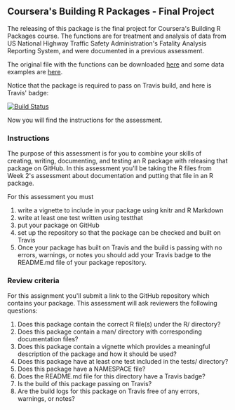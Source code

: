 ## Coursera's Building R Packages - Final Project

The releasing of this package is the final project for Coursera's 
Building R Packages course. The functions are for treatment and analysis of
data from US National Highway Traffic Safety Administration's Fatality 
Analysis Reporting System, and were documented in a previous assessment.

The original file with the functions can be downloaded [here](https://d3c33hcgiwev3.cloudfront.net/_d4d3eb5980180587403780aa36de9f2c_fars_functions.R?Expires=1503532800&Signature=HEAN4kO65sTiH5GUbCw9YR8Rm8jD3L-q3t3eS6oCHkaBQMKGBsdqkGE-VKjdj33N4AkeM85KhxWKFwe6WWmE1iIxlWS-JYcXC01XNQM0mrZ9N4DPuIdFnRn4Kxn~7pnhYfVe9NPeoDPT3WqbVj-PwJ-vb3SEfr~Z5usfvxjEp6c_&Key-Pair-Id=APKAJLTNE6QMUY6HBC5A) and some data examples are
[here](https://d3c33hcgiwev3.cloudfront.net/_e1adac2a5f05192dc8780f3944feec13_fars_data.zip?Expires=1503532800&Signature=Oc7pvDbWSGHdyhp1HhRmZCS5~3MS0v~lYLQfwASQM4y-4gIFXa7oT6ZgPgV-rvJlPVvhJ1bOPUBvtUOU7K3JlHZGsxKalTGQIqzFTsDKKvwKHGfyCWCN7DV78jzpeBjHF~1ACXk1rCSuCYfjfXf7QuL4dMDimHRC1GBEZbvGFQA_&Key-Pair-Id=APKAJLTNE6QMUY6HBC5A).

Notice that the package is required to pass on Travis build, and here is Travis' badge:

[![Build Status](https://travis-ci.org/danielmoralesx/dmorales.fars.svg?branch=master)](https://travis-ci.org/danielmoralesx/dmorales.fars)

Now you will find the instructions for the assessment.

### Instructions

The purpose of this assessment is for you to combine your skills of creating, writing, documenting, and testing an R package with releasing that package on GitHub. In this assessment you'll be taking the R files from Week 2's assessment about documentation and putting that file in an R package.

For this assessment you must

1. write a vignette to include in your package using knitr and R Markdown
2. write at least one test written using testthat
3. put your package on GitHub
4. set up the repository so that the package can be checked and built on Travis
5. Once your package has built on Travis and the build is passing with no errors, warnings, or notes you should add your Travis badge to the README.md file of your package repository.

### Review criteria 
For this assignment you'll submit a link to the GitHub repository which contains your package. This assessment will ask reviewers the following questions:

1. Does this package contain the correct R file(s) under the R/ directory?
2. Does this package contain a man/ directory with corresponding documentation files?
3. Does this package contain a vignette which provides a meaningful description of the package and how it should be used?
4. Does this package have at least one test included in the tests/ directory?
5. Does this package have a NAMESPACE file?
6. Does the README.md file for this directory have a Travis badge?
7. Is the build of this package passing on Travis?
8. Are the build logs for this package on Travis free of any errors, warnings, or notes?
